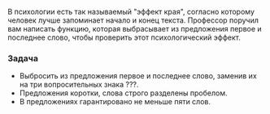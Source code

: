 В психологии есть так называемый "эффект края", согласно которому человек лучше запоминает начало и конец текста. Профессор поручил вам написать функцию, которая выбрасывает из предложения первое и последнее слово, чтобы проверить этот психологический эффект.

### Задача

* Выбросить из предложения первое и последнее слово, заменив их на три вопросительных знака ???.
* Предложения коротки, слова строго разделены пробелом.
* В предложениях гарантировано не меньше пяти слов.